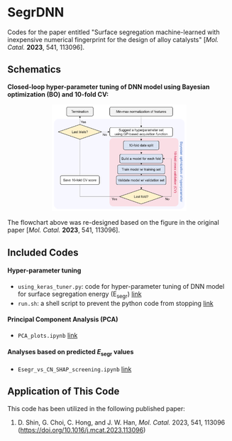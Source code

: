 # SegrDNN
Codes for the paper entitled "Surface segregation machine-learned with inexpensive numerical fingerprint for the design of alloy catalysts" [*Mol. Catal.* **2023**, 541, 113096]. 

## Schematics

**Closed-loop hyper-parameter tuning of DNN model using Bayesian optimization (BO) and 10-fold CV:**

<p align="center">
	<img src="imgs/figure2a.png" alt="figure1" width="60%" height="60%"/>
</p>

The flowchart above was re-designed based on the figure in the original paper [*Mol. Catal.* **2023**, 541, 113096]. 

## Included Codes

####  Hyper-parameter tuning

- `using_keras_tuner.py`: code for hyper-parameter tuning of DNN model for surface segregation energy (E<sub>segr</sub>) [link](https://github.com/dongjae-shin/SegrDNN/blob/main/codes/using_keras_tuner.py)
- `run.sh`: a shell script to prevent the python code from stopping [link](https://github.com/dongjae-shin/SegrDNN/blob/main/codes/run.sh)

#### Principal Component Analysis (PCA)

- `PCA_plots.ipynb` [link](https://github.com/dongjae-shin/SegrDNN/blob/main/codes/PCA_plots.ipynb)

#### Analyses based on predicted *E*<sub>segr</sub> values

- `Esegr_vs_CN_SHAP_screening.ipynb` [link](https://github.com/dongjae-shin/SegrDNN/blob/main/codes/Esegr_vs_CN_SHAP_screening.ipynb)

## Application of This Code

This code has been utilized in the following published paper:
1. D. Shin, G. Choi, C. Hong, and J. W. Han, *Mol. Catal.* 2023, 541, 113096 (https://doi.org/10.1016/j.mcat.2023.113096)
